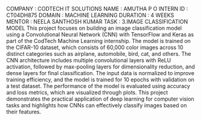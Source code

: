 COMPANY : CODTECH IT SOLUTIONS
NAME : AMUTHA P O
INTERN ID : CT04DH875
DOMAIN : MACHINE LEARNING
DURATION : 4 WEEKS
MENTOR : NEELA SANTHOSH KUMAR
TASK : 3.IMAGE CLASSIFICATION MODEL
This project focuses on building an image classification model using a Convolutional Neural Network (CNN) with TensorFlow and Keras as part of the CodTech Machine Learning internship. The model is trained on the CIFAR-10 dataset, which consists of 60,000 color images across 10 distinct categories such as airplane, automobile, bird, cat, and others. The CNN architecture includes multiple convolutional layers with ReLU activation, followed by max-pooling layers for dimensionality reduction, and dense layers for final classification. The input data is normalized to improve training efficiency, and the model is trained for 10 epochs with validation on a test dataset. The performance of the model is evaluated using accuracy and loss metrics, which are visualized through plots. This project demonstrates the practical application of deep learning for computer vision tasks and highlights how CNNs can effectively classify images based on their features.
